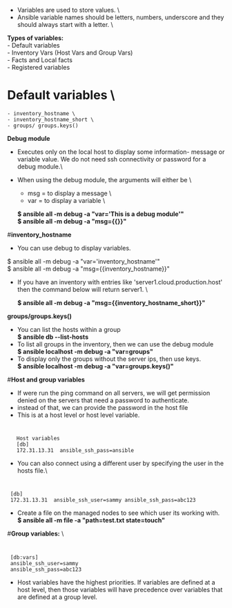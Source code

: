 - Variables are used to store values. \
- Ansible variable names should be letters, numbers, underscore and they should always start with a letter. \

**Types of variables:** \
    - Default variables \
    - Inventory Vars (Host Vars and Group Vars) \
    - Facts and Local facts \
    - Registered variables

# **Default variables** \
    - inventory_hostname \
    - inventory_hostname_short \
    - groups/ groups.keys()

  **Debug module**
- Executes only on the local host to display some information- message or variable value. We do not need ssh connectivity or password for a debug module.\
- When using the debug module, the arguments will either be \
    - msg  =  to display a message \
    - var  = to display a variable \

  **$ ansible all -m debug -a "var='This is a debug module'"** \
  **$ ansible all -m debug -a "msg={{}}"**

#**inventory_hostname**
- You can use debug to display variables.

$ ansible all -m debug -a "var='inventory_hostname'" \
$ ansible all -m debug -a "msg={{inventory_hostname}}"

- If you have an inventory with entries like 'server1.cloud.production.host' then the command below will return server1. \

  **$ ansible all -m debug -a "msg={{inventory_hostname_short}}"**

**groups/groups.keys()**
- You can list the hosts within a group \
 **$ ansible db --list-hosts**
- To list all groups in the inventory, then we can use the debug module \
  **$ ansible localhost -m debug -a "var=groups"**
- To display only the groups without the server ips, then use keys. \
  **$ ansible localhost -m debug -a "var=groups.keys()"**

#**Host and group variables**
- If were run the ping command on all servers, we will get permission denied on the servers that need a password to authenticate.
- instead of that, we can provide the password in the host file
- This is at a host level or host level variable.
#
       Host variables
       [db]
       172.31.13.31  ansible_ssh_pass=ansible

- You can also connect using a different user by specifying the user in the hosts file.\
#
     [db]
     172.31.13.31  ansible_ssh_user=sammy ansible_ssh_pass=abc123

- Create a file on the managed nodes to see which user its working with. \
 **$ ansible all -m file -a "path=test.txt state=touch"**

#**Group variables:** \
#
     [db:vars]
     ansible_ssh_user=sammy
     ansible_ssh_pass=abc123

- Host variables have the highest priorities. If variables are defined at a host level, then those variables will have precedence over variables that are defined at a group level.
